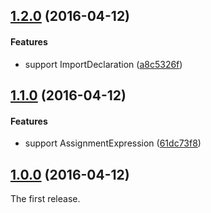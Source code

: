 ## [1.2.0](https://github.com/power-assert-js/babel-plugin-empower-assert/releases/tag/v1.2.0) (2016-04-12)


#### Features

* support ImportDeclaration ([a8c5326f](https://github.com/power-assert-js/babel-plugin-empower-assert/commit/a8c5326f098d49d25517995346b8818b72348046))


## [1.1.0](https://github.com/power-assert-js/babel-plugin-empower-assert/releases/tag/v1.1.0) (2016-04-12)


#### Features

* support AssignmentExpression ([61dc73f8](https://github.com/power-assert-js/babel-plugin-empower-assert/commit/61dc73f8ffd02e8c8b495be5ca17b6ee2f644af0))


## [1.0.0](https://github.com/power-assert-js/babel-plugin-empower-assert/releases/tag/v1.0.0) (2016-04-12)


The first release.
